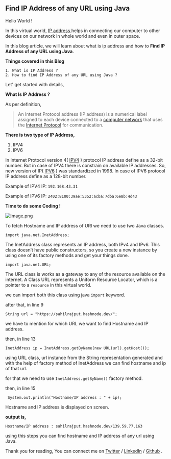 ## Find IP Address of any URL using Java

Hello World !

In this virtual world,  [IP address ](https://en.wikipedia.org/wiki/IP_address) helps in connecting our computer to other devices on our network in whole world and even in outer space.

In this blog article, we will learn about what is ip address and how to **Find IP Address of any URL using Java**.


**Things covered in this Blog**
```
1. What is IP Address ?
2. How to find IP Address of any URL using Java ?
``` 

Let' get started with details,

**What Is IP Address ?**

As per definition, 


> An Internet Protocol address (IP address) is a numerical label assigned to each device connected to a  [computer network](https://en.wikipedia.org/wiki/Computer_network)  that uses the  [Internet Protocol](https://en.wikipedia.org/wiki/Internet_Protocol)  for communication.

**There is two type of IP Address,**

1.  IPV4
2. IPV6

In Internet Protocol version 4( [IPV4](https://en.wikipedia.org/wiki/IPv4) ) protocol IP address define as a 32-bit number. But in case of IPV4 there is constrain on available IP addresses. So, new version of IP( [IPV6](https://en.wikipedia.org/wiki/IPv6) ) was standardized in 1998. In case of IPV6 protocol IP address define as a 128-bit number. 

Example of IPV4 IP: `192.168.43.31`

Example of IPV6 IP: `2402:8100:39ae:5352:acba:7dba:6e8b:4d43`

**Time to do some Coding !**

![image.png](https://cdn.hashnode.com/res/hashnode/image/upload/v1608378237974/Rz2MGmame.png)

To fetch Hostname and IP address of URl we need to use two Java classes.

```
import java.net.InetAddress;
``` 
The InetAddress class represents an IP address, both IPv4 and IPv6. This class doesn’t have public constructors, so you create a new instance by using one of its factory methods and get your things done.

```
import java.net.URL;
``` 
The URL class is works as a gateway to any of the resource available on the internet. A Class URL represents a Uniform Resource Locator, which is a pointer to a `resource` in this virtual world.

we can import both this class using java `import` keyword.

after that, in line 9

```
String url = "https://sahilrajput.hashnode.dev/";	
``` 
we have to mention for which URL we want to find Hostname and IP address.

then, in line 13

```
InetAddress ip = InetAddress.getByName(new URL(url).getHost());
``` 
using URL class, url instance from the String representation generated and with the help of factory method of InetAddress we can find hostname and ip of that url.

for that we need to use `InetAddress.getByName()` factory method.

then, in line 15
```
 System.out.println("Hostname/IP address : " + ip);
``` 
Hostname and IP address is displayed on screen.

**output is,**

```
Hostname/IP address : sahilrajput.hashnode.dev/139.59.77.163
``` 
using this steps you can find hostname and IP address of any url using Java.

Thank you for reading, You can connect me on  [Twitter](https://twitter.com/sahil__2223)  /  [LinkedIn](https://www.linkedin.com/in/rajputsahil/)  /  [Github](https://github.com/sahilrajput2223) .


























